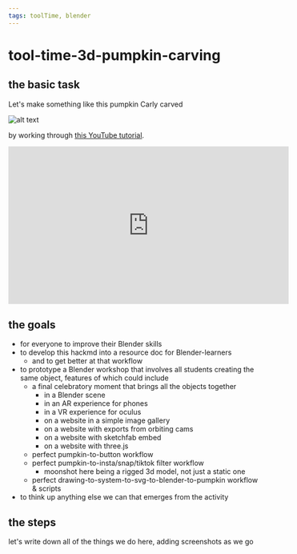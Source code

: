```yaml
---
tags: toolTime, blender
---
```



# tool-time-3d-pumpkin-carving



## the basic task

Let's make something like this pumpkin Carly carved

![alt text](https://files.slack.com/files-pri/T0HTW3H0V-F046J41P2EA/pumpkin-lit-2.jpg?pub_secret=510431207e)

by working through [this YouTube tutorial](https://www.youtube.com/watch?v=d2PVacOam4w). 

<iframe width="560" height="315" src="https://www.youtube.com/embed/d2PVacOam4w" title="YouTube video player" frameborder="0" allow="accelerometer; autoplay; clipboard-write; encrypted-media; gyroscope; picture-in-picture" allowfullscreen></iframe>

## the goals

- for everyone to improve their Blender skills
- to develop this hackmd into a resource doc for Blender-learners
    - and to get better at that workflow
- to prototype a Blender workshop that involves all students creating the same object, features of which could include
    - a final celebratory moment that brings all the objects together 
        - in a Blender scene
        - in an AR experience for phones
        - in a VR experience for oculus
        - on a website in a simple image gallery
        - on a website with exports from orbiting cams
        - on a website with sketchfab embed
        - on a website with three.js
    - perfect pumpkin-to-button workflow
    - perfect pumpkin-to-insta/snap/tiktok filter workflow
        - moonshot here being a rigged 3d model, not just a static one
    - perfect drawing-to-system-to-svg-to-blender-to-pumpkin workflow & scripts
- to think up anything else we can that emerges from the activity

## the steps

let's write down all of the things we do here, adding screenshots as we go




